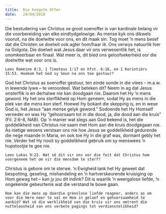 ```yaml
---
title:  Die hoogste Offer
date:   29/04/2018
---
```


Die bestudering van Christus se groot soenoffer is van kardinale belang vir die voorbereiding van elke eindtydgelowige. As mense kyk ons dikwels vooruit, na die doelwitte voor ons, en dit maak sin. Tog moet ’n mens besef dat die Christen se doelwit ook agter hom/haar lê. Ons verwys natuurlik hier na Golgota. Die doelwit wat Jesus daar vir ons verwesentlik het, is onomkeerbaar en finaal. Wat meer is, dit bied ons geloofsekerheid oor die doelwitte wat voor ons is. 

`Lees Romeine 8:3, 1 Timoteus 1:17 en hfst. 6:16, en 1 Korintiërs 15:53. Hoekom het God sy Seun na ons toe gestuur?` 

God het Christus as soenoffer gestuur, ten einde sonde in die vlees – m.a.w. in lewende lywe – te veroordeel. Wat beteken dit? Neem in ag dat Jesus onsterflik is en derhalwe nie kan doodgaan nie. Daarom het Hy ’n mens geword. Hy het ons sterflikheid op Hom geneem, sodat Hy as mens in die plek van die mens kon sterf. Hoewel Hy bokant die skepping is, en in wese God is, het Jesus “aan mense gelyk geword.” Sodoende het Hy Homself verneder en was Hy “gehoorsaam tot in die dood, ja, die dood aan die kruis” (Fil. 2:6-8, NAB). Op ’n manier wat slegs aan God bekend is, het die goddelikheid van Christus nie saam met Hom aan die kruis doodgegaan nie. As nietige wesens verstaan ons nie hoe Jesus se goddelikheid gedurende die nege maande in Maria, en ook toe Hy in die graf was, dormant gebly het nie. Verder het Hy nooit sy goddelikheid gebruik om sy menswees ’n hupstootjie te gee nie. 

`Lees Lukas 9:22. Wat sê dit vir ons oor die feit dat Christus hom voorgeneem het om vir die mensdom te sterf?` 

Christus is gebore om te sterwe. ’n Ewigheid lank het Hy geweet dat bespotting, geseling, mishandeling en ’n hartverskeurende kruisiging op Hom gewag het – kan jy jou dit indink? Dit is waarlik ’n weergalose liefde, ’n ongekende gebeurtenis wat die verstand te bowe gaan. 

`Hoe kan die mens op daardie grenslose liefde reageer, anders as om voor die Here neer te val en Hom in geloof en gehoorsaamheid te aanbid? Wat sê die werklikheid van die kruis vir ons omtrent die nutteloosheid van ons verbete pogings tot verdienstelikheid?`
